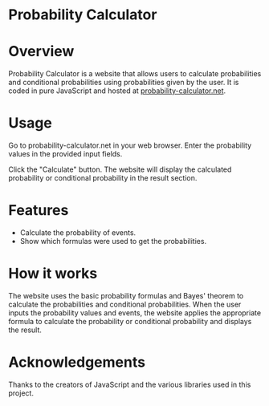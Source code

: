 # Probability Calculator
# Overview
Probability Calculator is a website that allows users to calculate probabilities and conditional probabilities using probabilities given by the user. It is coded in pure JavaScript and hosted at [probability-calculator.net](https://probability-calculator.net/).

# Usage
Go to probability-calculator.net in your web browser.
Enter the probability values in the provided input fields.

Click the "Calculate" button.
The website will display the calculated probability or conditional probability in the result section.

# Features
* Calculate the probability of events.
* Show which formulas were used to get the probabilities.

# How it works
The website uses the basic probability formulas and Bayes' theorem to calculate the probabilities and conditional probabilities. When the user inputs the probability values and events, the website applies the appropriate formula to calculate the probability or conditional probability and displays the result.


# Acknowledgements
Thanks to the creators of JavaScript and the various libraries used in this project.
